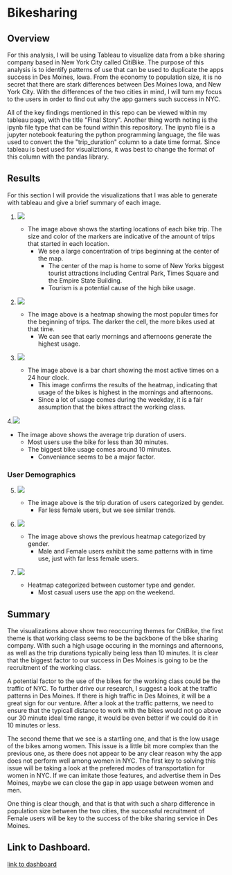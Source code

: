 # Bikesharing

## Overview

For this analysis, I will be using Tableau to visualize data from a bike sharing company based in New York City called CitiBike. The purpose of this analysis is to identify patterns of use that can be used to duplicate the apps success in Des Moines, Iowa. From the economy to population size, it is no secret that there are stark differences between Des Moines Iowa, and New York City. With the differences of the two cities in mind, I will turn my focus to the users in order to find out why the app garners such success in NYC.

All of the key findings mentioned in this repo can be viewed within my tableau page, with the title "Final Story". Another thing worth noting is the ipynb file type that can be found within this repository. The ipynb file is a jupyter notebook featuring the python programming language, the file was used to convert the the "trip_duration" column to a date time format. Since tableau is best used for visualiztions, it was best to change the format of this column with the pandas library. 

## Results

For this section I will provide the visualizations that I was able to generate with tableau and give a brief summary of each image.

1. ![](images/bike_map.png)

   - The image above shows the starting locations of each bike trip. The size and color of the markers are indicative of the amount of trips that started in each location.
     -  We see a large concentration of trips beginning at the center of the map. 
        - The center of the map is home to some of New Yorks biggest tourist attractions including Central Park, Times Square and the Empire State Building.
        - Tourism is a potential cause of the high bike usage.
2. ![](images/heatmap.png)
   
   - The image above is a heatmap showing the most popular times for the beginning of trips. The darker the cell, the more bikes used at that time.
     - We can see that early mornings and afternoons generate the highest usage.
3. ![](images/duration_confirmed.png)
   
   - The image above is a bar chart showing the most active times on a 24 hour clock.
     -  This image confirms the results of the heatmap, indicating that usage of the bikes is highest in the mornings and afternoons.
     -  Since a lot of usage comes during the weekday, it is a fair assumption that the bikes attract the working class.

4.![](images/trip_duration.png)

  - The image above shows the average trip duration of users.
     - Most users use the bike for less than 30 minutes.
     - The biggest bike usage comes around 10 minutes.
       - Conveniance seems to be a major factor.

### User Demographics

5. ![](images/trip_duration_gender.png)
   
   - The image above is the trip duration of users categorized by gender.
     - Far less female users, but we see similar trends.

6. ![](images/heatmap_gender.png)
   
   - The image above shows the previous heatmap categorized by gender.
     -  Male and Female users exhibit the same patterns with in time use, just with far less female users.

7. ![](images/casual_users.png)
   
   - Heatmap categorized between customer type and gender.
     - Most casual users use the app on the weekend.
 
## Summary

The visualizations above show two reoccurring themes for CitiBike, the first theme is that working class seems to be the backbone of the bike sharing company. With such a high usage occuring in the mornings and afternoons, as well as the trip durations typically being less than 10 minutes. It is clear that the biggest factor to our success in Des Moines is going to be the recruitment of the working class. 

A potential factor to the use of the bikes for the working class could be the traffic of NYC. To further drive our research, I suggest a look at the traffic patterns in Des Moines. If there is high traffic in Des Moines, it will be a great sign for our venture. After a look at the traffic patterns, we need to ensure that the typicall distance to work with the bikes would not go above our 30 minute ideal time range, it would be even better if we could do it in 10 minutes or less. 

The second theme that we see is a startling one, and that is the low usage of the bikes among women. This issue is a little bit more complex than the previous one, as there does not appear to be any clear reason why the app does not perform well among women in NYC. The first key to solving this issue will be taking a look at the prefered modes of transportation for women in NYC. If we can imitate those features, and advertise them in Des Moines, maybe we can close the gap in app usage between women and men. 

One thing is clear though, and that is that with such a sharp difference in population size between the two cities, the successful recruitment of Female users will be key to the success of the bike sharing service in Des Moines. 

## Link to Dashboard.
[link to dashboard](https://public.tableau.com/profile/elijah.belizor#!/vizhome/FinalStory_16180325285920/FinalStory?publish=yes)
